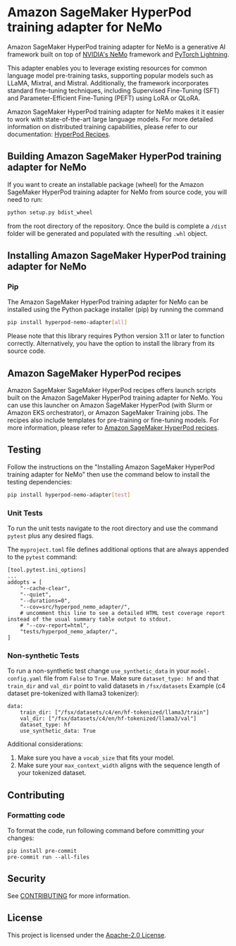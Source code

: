 # Amazon SageMaker HyperPod training adapter for NeMo

Amazon SageMaker HyperPod training adapter for NeMo is a generative AI framework built on top of [NVIDIA's NeMo](https://github.com/NVIDIA/NeMo)
framework and [PyTorch Lightning](https://github.com/Lightning-AI/pytorch-lightning).

This adapter enables you to leverage existing resources for common language
model pre-training tasks, supporting popular models such as LLaMA, Mixtral, and
Mistral. Additionally, the framework incorporates standard fine-tuning techniques,
including Supervised Fine-Tuning (SFT) and Parameter-Efficient Fine-Tuning (PEFT)
using LoRA or QLoRA.

Amazon SageMaker HyperPod training adapter for NeMo makes it
it easier to work with state-of-the-art large language
models. For more detailed information on distributed training capabilities, please
refer to our documentation: [HyperPod Recipes](https://docs.aws.com/hyperpod/recipes).

## Building Amazon SageMaker HyperPod training adapter for NeMo

If you want to create an installable package (wheel) for the Amazon SageMaker HyperPod training adapter for NeMo
from source code, you will need to run:

```bash
python setup.py bdist_wheel
```

from the root directory of the repository. Once the build is complete a `/dist`
folder will be generated and populated with the resulting `.whl` object.

## Installing Amazon SageMaker HyperPod training adapter for NeMo

### Pip

The Amazon SageMaker HyperPod training adapter for NeMo can be installed using the Python package installer (pip)
by running the command

```bash
pip install hyperpod-nemo-adapter[all]
```

Please note that this library requires Python version 3.11 or later to function
correctly. Alternatively, you have the option to install the library from its
source code.

## Amazon SageMaker HyperPod recipes

Amazon SageMaker SageMaker HyperPod recipes offers launch scripts built on the Amazon SageMaker HyperPod training adapter for NeMo.
You can use this launcher on Amazon SageMaker HyperPod (with Slurm or Amazon EKS orchestrator), or Amazon SageMaker Training jobs.
The recipes also include templates for pre-training or fine-tuning models. For more information,
please refer to [Amazon SageMaker HyperPod recipes](https://github.com/aws/sagemaker-hyperpod-recipes).

## Testing

Follow the instructions on the "Installing Amazon SageMaker HyperPod training adapter for NeMo" then use the command below to install the testing dependencies:

```bash
pip install hyperpod-nemo-adapter[test]
```

### Unit Tests
To run the unit tests navigate to the root directory and use the command
```pytest``` plus any desired flags.

The `myproject.toml` file defines additional options that are always appended to the `pytest` command:
```
[tool.pytest.ini_options]
...
addopts = [
    "--cache-clear",
    "--quiet",
    "--durations=0",
    "--cov=src/hyperpod_nemo_adapter/",
    # uncomment this line to see a detailed HTML test coverage report instead of the usual summary table output to stdout.
    # "--cov-report=html",
    "tests/hyperpod_nemo_adapter/",
]
```

### Non-synthetic Tests
To run a non-synthetic test change ```use_synthetic_data``` in your ```model-config.yaml``` file from ```False``` to ```True```. Make sure ```dataset_type: hf``` and that ```train_dir``` and ```val_dir``` point to valid datasets in ```/fsx/datasets```
Example (c4 dataset pre-tokenized with llama3 tokenizer):
```
data:
    train_dir: ["/fsx/datasets/c4/en/hf-tokenized/llama3/train"]
    val_dir: ["/fsx/datasets/c4/en/hf-tokenized/llama3/val"]
    dataset_type: hf
    use_synthetic_data: True
```
Additional considerations:
1. Make sure you have a ```vocab_size``` that fits your model.
2. Make sure your ```max_context_width``` aligns with the sequence length of your tokenized dataset.

## Contributing

### Formatting code

To format the code, run following command before committing your changes:
```
pip install pre-commit
pre-commit run --all-files
```

## Security

See [CONTRIBUTING](CONTRIBUTING.md#security-issue-notifications) for more information.

## License

This project is licensed under the [Apache-2.0 License](LICENSE).
